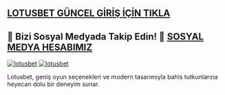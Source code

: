  ## <a href="https://lotustr.link">LOTUSBET GÜNCEL GİRİŞ İÇİN TIKLA</a>
 
 ## 📲 Bizi Sosyal Medyada Takip Edin! 🔗 <a href="https://t.me/+ox-iK6syVQY2NTY0">SOSYAL MEDYA HESABIMIZ</a>
 [![lotusbet](https://github.com/user-attachments/assets/debb6d7f-522c-4db4-9e4b-d9174b7ef1b3)](https://lotustr.link)
 [![lotusbet](https://github.com/user-attachments/assets/b9f7411b-d638-4566-af0a-053b33befef8)](https://lotustr.link)
 
 Lotusbet, geniş oyun seçenekleri ve modern tasarımıyla bahis tutkunlarına heyecan dolu bir deneyim sunar.
